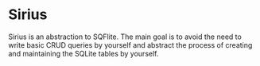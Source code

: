 # Sirius

Sirius is an abstraction to SQFlite. The main goal is to avoid the need to write basic CRUD queries by yourself and abstract the process of creating and maintaining the SQLite tables by yourself.

